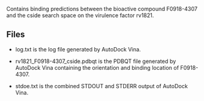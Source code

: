 Contains binding predictions between the bioactive compound F0918-4307 and the cside search space on the virulence factor rv1821.

## Files

- log.txt is the log file generated by AutoDock Vina.

- rv1821_F0918-4307_cside.pdbqt is the PDBQT file generated by AutoDock Vina containing the orientation and binding location of F0918-4307.

- stdoe.txt is the combined STDOUT and STDERR output of AutoDock Vina.

